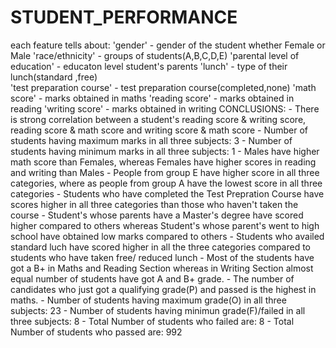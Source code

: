 # STUDENT_PERFORMANCE

 each feature tells about:
        'gender'                        - gender of the student whether Female or Male
        'race/ethnicity'                - groups of students(A,B,C,D,E)
        'parental level of education'   - educaton level student's parents
        'lunch'                         - type of their lunch(standard ,free)   
        'test preparation course'       - test preparation course(completed,none)
        'math score'                    - marks obtained in maths
        'reading score'                 - marks obtained in reading
        'writing score'                 - marks obtained in writing
 CONCLUSIONS:
    - There is strong correlation between a student's reading score & writing score, reading score & math score and writing score & math score
    - Number of students having maximum marks in all three subjects: 3
    - Number of students having minimum marks in all three subjects: 1
    - Males have higher math score than Females, whereas Females have higher scores in reading and writing than Males
    - People from group E have higher score in all three categories, where as people from group A have the lowest score in all three categories
    - Students who have completed the Test Prepration Course have scores higher in all three categories than those who haven't taken the course
    - Student's whose parents have a Master's degree have scored higher compared to others whereas Student's whose parent's went to high school have obtained low marks compared to others
    - Students who availed standard luch have scored higher in all the three categories compared to students who have taken free/ reduced lunch
    - Most of the students have got a B+ in Maths and Reading Section whereas in Writing Section almost equal number of students have got A and B+ grade.
    - The number of candidates who just got a qualifying grade(P) and passed is the highest in maths.
    - Number of students having maximum grade(O) in all three subjects:  23
    - Number of students having minimun grade(F)/failed in all three subjects:  8
    - Total Number of students who failed are: 8
    - Total Number of students who passed are: 992
